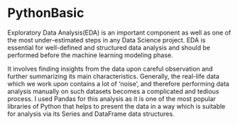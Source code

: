 # PythonBasic
Exploratory Data Analysis(EDA) is an important component as well as one of the most under-estimated steps in any Data Science project. EDA is essential for well-defined and structured data analysis and should be performed before the machine learning modeling phase.

It involves finding insights from the data upon careful observation and further summarizing its main characteristics. Generally, the real-life data which we work upon contains a lot of ‘noise’, and therefore performing data analysis manually on such datasets becomes a complicated and tedious process.
I used Pandas for this analysis as it is one of the most popular libraries of Python that helps to present the data in a way which is suitable for analysis via its Series and DataFrame data structures.
